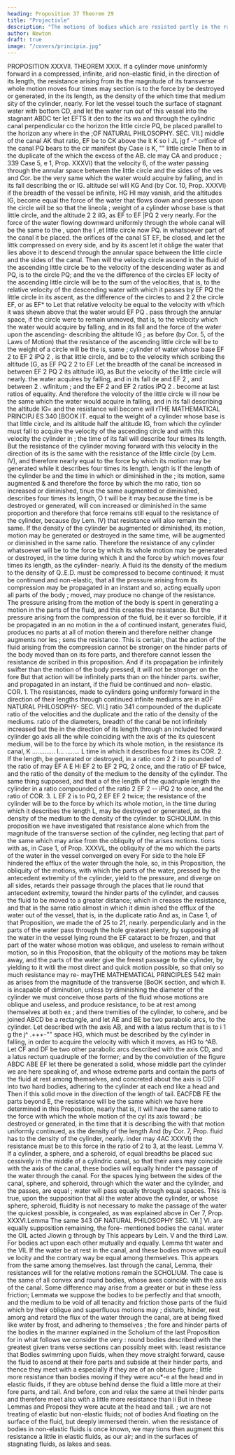 ```yaml
---
heading: Proposition 37 Theorem 29
title: "Projectivle"
description: "The motions of bodies which are resisted partly in the ratio of the velocities, and partly"
author: Newton
draft: true
image: "/covers/principia.jpg"
---
```



PROPOSITION XXXVII. THEOREM XXIX.
If a cylinder move uninformly forward in a compressed, infinite, arid
non-elastic finid, in the direction of its length, the resistance arising
from
its
the
magnitude of its transverse
whole motion
moves four times
may
section is to the force by
be destroyed or generated, in the
its length,
as the density of the
which
time that
medium
sity of the cylinder, nearly.
For let the vessel
touch the surface of stagnant water with
bottom CD, and let the water run out of this vessel into the stagnant
ABDC
ter
let
EFTS
it
den
to the
its
wa
and
through the cylindric canal
perpendicular co the horizon
the little circle PQ, be placed parallel to the horizon any where in the
;OF NATURAL PHILOSOPHY.
SEC. VII.]
middle of the canal
AK
that
ratio,
EF
be to
CK
above the
it
K
so
I
JL
jg
f
-^
orifice of the canal
PQ
bears to the cir
manifest (by Case
is
K,
&quot;&quot;
little circle
Then
to
in the duplicate of the
which the excess of the
AB.
cle
may
CA
and produce
;
339
Case
5,
e
1, Prop. XXXVI) that the velocity
6,
of the water passing through the annular space
between the little circle and the sides of the ves
and Cor.
be the very same which the water would
acquire by falling, and in its fall describing the
or IG.
altitude
sel will
KG
And
(by Cor. 10, Prop.
XXXVI)
if the
breadth of the vessel be
infinite,
HG
HI may
vanish, arid the altitudes IG,
become equal
the force of the water that flows down and presses upon the circle will be
so that the lineola
;
weight of a cylinder whose base is that little circle, and the altitude
2
2
iIG, as EF to EF
|PQ 2 very nearly. For the force of the water
flowing downward uniformly through the whole canal will be the same
to the
,
upon the
I
,et
little circle
now
PQ.
in whatsoever part of the canal it be
placed.
the orifices of the canal
ST
EF,
be closed, and let the littk
compressed on every side, and by its ascent let it
oblige the water that lies above it to descend through the annular space
between the little circle and the sides of the canal. Then will the velocity
circle ascend in the fluid
of the ascending little circle be to the velocity of the descending water as
and PQ, is to the circle PQ; and the ve
the difference of the circles
EF
locity of the ascending little circle will be to the sum of the velocities, that
is, to the relative velocity of the descending water with which it passes by
EF
PQ
the little circle in its ascent, as the difference of the circles
to
and
2
2
the circle EF, or as EF*
to
Let that relative velocity be
equal to the velocity with v/hich it was shewn above that the water would
EF
PQ
.
pass through the annular space, if the circle were to remain unmoved, that
is, to the velocity which the water would acquire by falling, and in its fall
and the force of the water upon the ascending-
describing the altitude IG
;
as before (by Cor. 5, of the Laws of Motion)
that
the resistance of the ascending little circle will be to the weight of a
circle will be the
is,
same
;
cylinder of water whose base
EF
2
to
EF 2
iPQ
2
,
is
that little circle, and
be to the velocity which
scribing the altitude [G, as
EF
PQ
2
2
to
EF
Let the breadth of the canal be increased in
between
EF
2
PQ
2
its
altitude iIG, as
But the velocity of the little circle will
nearly.
the water acquires by falling, and in its fall de
and
EF
2
,
and between
2
.
wfinitum ; and the
EF
2
and
EF
2
ratios
iPQ
2
.
become at last ratios of equality. And therefore the velocity of the
little circle w ill now be the same which the water would acquire in falling,
and in its fall describing the altitude IG= and the resistance will become
will
rTHE MATHEMATICAL PRINCIPJ ES
340
[BOOK
IT.
equal to the weight of a cylinder whose base is that little circle, and its
altitude half the altitude IG, from which the cylinder must fall to acquire
the velocity of the ascending circle and with this velocity the cylinder in
;
the time of its fall will describe four times its length.
But the resistance
of the cylinder moving forward with this velocity in the direction of its
is the same with the resistance of the little circle
(by Lem. IV), and
therefore nearly equal to the force by which its motion may be generated
while it describes four times its length.
length
is
If the length of the cylinder be
and the time in which
or diminished in the
;
its
motion,
same
augmented
&
and therefore the force by which the mo
ratio,
tion so increased or diminished,
tinue the same
augmented or diminished,
describes four times its length,
O t will be
it
may
because the time
is
be destroyed or generated, will con
increased or diminished in the same
proportion and therefore that force remains still equal to the resistance
of the cylinder, because (by Lem. IV) that resistance will also remain the
;
same.
If the density of the cylinder be
augmented or diminished, its motion,
motion may be generated or destroyed in the
same time, will be augmented or diminished in the same ratio. Therefore
the resistance of any cylinder whatsoever will be to the force by which its
whole motion may be generated or destroyed, in the time during which it
and the force by which
moves four times
its length, as
the cylinder- nearly.
A
fluid
its
the density of the
medium
to the density of
Q..E.D.
must be compressed
to
become continued;
it
must be continued
and non-elastic, that all the pressure arising from its compression may be
propagated in an instant and so, acting equally upon all parts of the body
;
moved, may produce no change of the resistance. The pressure arising
from the motion of the body is spent in generating a motion in the parts
of the fluid, and this creates the resistance.
But the pressure arising from
the compression of the fluid, be it ever so forcible, if it be
propagated in an
no
motion
in
the
a
of
continued
instant, generates
fluid, produces no
parts
at
all
of
motion
therein
and
therefore
neither
change
augments nor les
;
sens the resistance.
This
is certain,
that the action of the fluid arising
from the compression cannot be stronger on the hinder parts of the body
moved than on its fore parts, and therefore cannot lessen the resistance de
scribed in this proposition.
And if its propagation be infinitely swifter
than the motion of the body pressed, it will not be stronger on the fore
But that action will be infinitely
parts than on the hinder parts.
swifter,
and propagated in an instant,
if
the fluid be continued and non-
elastic.
COR. 1. The resistances, made to cylinders going uniformly forward in
the direction of their lengths through continued infinite mediums are in aOF NATURAL PHILOSOPHY-
SEC. VII.]
ratio
341
compounded of the duplicate ratio of the velocities and the duplicate
and the ratio of the density of the mediums.
ratio of the diameters,
breadth of the canal be not infinitely increased but the
in the direction of its length through an included
forward
cylinder go
axis all the while coinciding with the axis of the
its
quiescent medium,
will
be to the force by which its whole motion, in the
resistance
its
canal,
K ............. I... ........ L
time in which it describes four times its
COR.
2. If the
length,
be generated or destroyed, in a ratio com
2
2
i
to
pounded of the ratio of
may
EF
A
E
Hi
EF
2
to EF 2
PQ, 2
once, and the ratio of EF
twice, and the ratio of the density of the medium
to the density of the cylinder.
The same
thing supposed, and that a
of the length of
the
quadruple
length
the cylinder in a ratio compounded of the ratio
2
EF 2 -- iPQ 2 to
once, and the ratio of
COR.
3.
L
EF
2
is
to
PQ, 2
EF
EF
2
twice; the resistance of
the cylinder will be to the force by which its whole motion, in the time
during which it describes the length L, may be destroyed or generated, as
the density of the medium to the density of the cylinder.
to
SCHOLIUM.
In this proposition
we have investigated
that resistance alone which
from the magnitude of the transverse section of the cylinder, neg
lecting that part of the same which may arise from the obliquity of the
arises
motions.
tions with
as, in Case 1, of Prop. XXXVL, the obliquity of the mo
which the parts of the water in the vessel converged on every
For
side to the hole
EF
hindered the efflux of the water through the hole,
so,
in this Proposition, the obliquity of the motions, with which the parts of
the water, pressed by the antecedent extremity of the cylinder, yield to the
pressure, and diverge on all sides, retards their passage through the places
that lie round that antecedent extremity, toward the hinder parts of the
cylinder, and causes the fluid to be moved to a greater distance; which in
creases the resistance, and that in the same ratio almost in which it dimin
ished the efflux of the water out of the vessel, that
is, in the duplicate ratio
And as, in Case 1, of that Proposition, we made the
of 25 to 21, nearly.
perpendicularly and in the
parts of the water pass through the hole
greatest plenty, by supposing all the water in the vessel lying round the
EF
cataract to be frozen, and that part of the water whose motion was oblique,
and useless to remain without motion, so in this Proposition, that the
obliquity of the motions may be taken away, and the parts of the water
give the freest passage to the cylinder, by yielding to it witli the most
direct and quick motion possible, so that only so much resistance may re-
mayTHE MATHEMATICAL PRINCIPLES
542
main
as arises from the
magnitude of the transverse
[BoOK
section,
and which
II.
is
incapable of diminution, unless by diminishing the diameter of the cylinder
we must conceive those parts of the fluid whose motions are oblique and
useless, and produce resistance, to be at rest among themselves at both ex
;
and there
tremities of the cylinder,
to cohere,
and be joined
ABCD be a rectangle, and let
AE and BE be two parabolic arcs,
to the cylinder.
Let
described with the axis AB, and
with a latus rectum that is to
i
1
g
the
j^
.+++-&quot;&quot;
space HG, which must be described
by the cylinder in falling, in order
to acquire the velocity
with which
it
moves, as
HG
to
^AB.
Let
CF
and
DF
be two other parabolic arcs described with the axis CD, and a latus
rectum quadruple of the former; and by the convolution of the figure
ABDC
ABE
EF
let there be generated a solid, whose middle part
the cylinder we are here speaking of, and whose extreme parts
and
contain the parts of the fluid at rest among themselves, and concreted
about the axis
is
CDF
into two hard bodies, adhering to the cylinder at each end like a head and
Then if this solid
move in the direction of the length of
tail.
EACFDB
FE
the parts beyond E, the resistance will be the same
which we have here determined in this Proposition, nearly that is, it will
have the same ratio to the force with which the whole motion of the cyl
its
axis
toward
;
be destroyed or generated, in the time that it is describing the
with that motion uniformly continued, as the density of the
length
And (by Cor. 7, Prop.
fluid has to the density of the cylinder, nearly.
inder
may
4AC
XXXVI)
the resistance
must be
to this force in the ratio of
2
to 3, at the
least.
Lemma
V.
If a cylinder, a sphere, and a spheroid, of equal breadths be placed suc
cessively in the middle of a cylindric canal, so that their axes may
coincide with the axis of the canal, these bodies will equally hinder t^e
passage of the water through the canal.
For the spaces lying between the
sides of the canal,
sphere, and spheroid, through which the water
and the cylinder,
and the
passes, are equal
;
water will pass equally through equal spaces.
This
is true, upon the
supposition that all the water above the cylinder,
or
whose
sphere,
spheroid,
fluidity is not necessary to make the passage of
the water the quickest possible, is congealed, as was explained above in Cer
7,
Prop.
XXXVI.Lemma
The same
343
OF NATURAL PHILOSOPHY
SEC. VII.]
VI.
are equally
supposition remaining, the fore- mentioned bodies
the
canal.
water
the
OIL
acted
Jlowin g through
by
This appears by Lein. V and the third Law. For
bodies act upon each other mutually and equally.
Lemma
tht water
and the
VIL
If the water be at rest in the canal, and these bodies move with equil ve
locity and the contrary way
be equal among themselves.
This appears from the
same among themselves.
last
through the canal,
Lemma,
their resistances will
for the relative motions
remain the
SCHOLIUM.
The case is the same of all convex and round bodies, whose axes coincide
with the axis of the canal. Some difference may arise from a greater or
but in these
less friction;
Lemmata we
suppose the bodies
to
be perfectly
and that
smooth, and the medium to be void of all tenacity and friction
those parts of the fluid which by their oblique and superfluous motions may
;
disturb, hinder,
rest
amorg
and retard the flux of the water through the canal, are at
being fixed like water by frost, and adhering to
themselves
;
the fore and hinder parts of the bodies in the manner explained in the
Scholium of the last Proposition for in what follows we consider the very
:
round bodies described with the greatest given trans
verse sections can possibly meet with.
least resistance that
Bodies swimming upon fluids, when they move straight forward, cause
the fluid to ascend at their fore parts and subside at their hinder parts,
and thence they meet with a
especially if they are of an obtuse figure
;
little
more resistance than
bodies
moving
if
they were
acu*-e at the
head and
in elastic fluids, if they are obtuse behind
dense the fluid a
little
more
at their fore parts,
and
tail.
And
before, con
and relax the same at
theii
hinder parts and therefore meet also with a little more resistance than ii
But in these Lemmas and Proposi
they were acute at the head and tail.
;
we are not treating of elastic but non-elastic fluids; not of bodies
And
floating on the surface of the fluid, but deeply immersed therein.
when the resistance of bodies in non-elastic fluids is once known, we may
tions
then augment this resistance a little in elastic fluids, as our air; and in
the surfaces of stagnating fluids, as lakes and seas.


